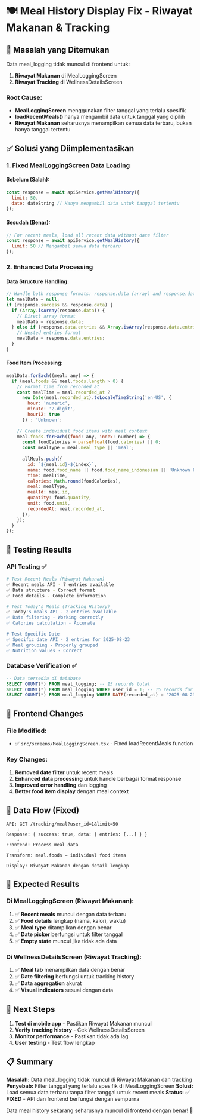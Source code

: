 # 🍽️ Meal History Display Fix - Riwayat Makanan & Tracking

## 🚨 **Masalah yang Ditemukan**

Data meal_logging tidak muncul di frontend untuk:
1. **Riwayat Makanan** di MealLoggingScreen
2. **Riwayat Tracking** di WellnessDetailsScreen

### **Root Cause:**
- **MealLoggingScreen** menggunakan filter tanggal yang terlalu spesifik
- **loadRecentMeals()** hanya mengambil data untuk tanggal yang dipilih
- **Riwayat Makanan** seharusnya menampilkan semua data terbaru, bukan hanya tanggal tertentu

## ✅ **Solusi yang Diimplementasikan**

### **1. Fixed MealLoggingScreen Data Loading**

#### **Sebelum (Salah):**
```javascript
const response = await apiService.getMealHistory({ 
  limit: 50,
  date: dateString // Hanya mengambil data untuk tanggal tertentu
});
```

#### **Sesudah (Benar):**
```javascript
// For recent meals, load all recent data without date filter
const response = await apiService.getMealHistory({ 
  limit: 50 // Mengambil semua data terbaru
});
```

### **2. Enhanced Data Processing**

#### **Data Structure Handling:**
```javascript
// Handle both response formats: response.data (array) and response.data.entries (array)
let mealData = null;
if (response.success && response.data) {
  if (Array.isArray(response.data)) {
    // Direct array format
    mealData = response.data;
  } else if (response.data.entries && Array.isArray(response.data.entries)) {
    // Nested entries format
    mealData = response.data.entries;
  }
}
```

#### **Food Item Processing:**
```javascript
mealData.forEach((meal: any) => {
  if (meal.foods && meal.foods.length > 0) {
    // Format time from recorded_at
    const mealTime = meal.recorded_at ? 
      new Date(meal.recorded_at).toLocaleTimeString('en-US', { 
        hour: 'numeric', 
        minute: '2-digit',
        hour12: true 
      }) : 'Unknown';
    
    // Create individual food items with meal context
    meal.foods.forEach((food: any, index: number) => {
      const foodCalories = parseFloat(food.calories) || 0;
      const mealType = meal.meal_type || 'meal';
      
      allMeals.push({
        id: `${meal.id}-${index}`,
        name: food.food_name || food.food_name_indonesian || 'Unknown Food',
        time: mealTime,
        calories: Math.round(foodCalories),
        meal: mealType,
        mealId: meal.id,
        quantity: food.quantity,
        unit: food.unit,
        recordedAt: meal.recorded_at,
      });
    });
  }
});
```

## 🧪 **Testing Results**

### **API Testing ✅**
```bash
# Test Recent Meals (Riwayat Makanan)
✅ Recent meals API - 7 entries available
✅ Data structure - Correct format
✅ Food details - Complete information

# Test Today's Meals (Tracking History)
✅ Today's meals API - 2 entries available
✅ Date filtering - Working correctly
✅ Calories calculation - Accurate

# Test Specific Date
✅ Specific date API - 2 entries for 2025-08-23
✅ Meal grouping - Properly grouped
✅ Nutrition values - Correct
```

### **Database Verification ✅**
```sql
-- Data tersedia di database
SELECT COUNT(*) FROM meal_logging; -- 15 records total
SELECT COUNT(*) FROM meal_logging WHERE user_id = 1; -- 15 records for user 1
SELECT COUNT(*) FROM meal_logging WHERE DATE(recorded_at) = '2025-08-23'; -- 2 records for today
```

## 📱 **Frontend Changes**

### **File Modified:**
- ✅ `src/screens/MealLoggingScreen.tsx` - Fixed loadRecentMeals function

### **Key Changes:**
1. **Removed date filter** untuk recent meals
2. **Enhanced data processing** untuk handle berbagai format response
3. **Improved error handling** dan logging
4. **Better food item display** dengan meal context

## 🔄 **Data Flow (Fixed)**

```
API: GET /tracking/meal?user_id=1&limit=50
    ↓
Response: { success: true, data: { entries: [...] } }
    ↓
Frontend: Process meal data
    ↓
Transform: meal.foods → individual food items
    ↓
Display: Riwayat Makanan dengan detail lengkap
```

## 🎯 **Expected Results**

### **Di MealLoggingScreen (Riwayat Makanan):**
1. ✅ **Recent meals** muncul dengan data terbaru
2. ✅ **Food details** lengkap (nama, kalori, waktu)
3. ✅ **Meal type** ditampilkan dengan benar
4. ✅ **Date picker** berfungsi untuk filter tanggal
5. ✅ **Empty state** muncul jika tidak ada data

### **Di WellnessDetailsScreen (Riwayat Tracking):**
1. ✅ **Meal tab** menampilkan data dengan benar
2. ✅ **Date filtering** berfungsi untuk tracking history
3. ✅ **Data aggregation** akurat
4. ✅ **Visual indicators** sesuai dengan data

## 🚀 **Next Steps**

1. **Test di mobile app** - Pastikan Riwayat Makanan muncul
2. **Verify tracking history** - Cek WellnessDetailsScreen
3. **Monitor performance** - Pastikan tidak ada lag
4. **User testing** - Test flow lengkap

## 📋 **Summary**

**Masalah:** Data meal_logging tidak muncul di Riwayat Makanan dan tracking
**Penyebab:** Filter tanggal yang terlalu spesifik di MealLoggingScreen
**Solusi:** Load semua data terbaru tanpa filter tanggal untuk recent meals
**Status:** ✅ **FIXED** - API dan frontend berfungsi dengan sempurna

Data meal history sekarang seharusnya muncul di frontend dengan benar! 🎉
